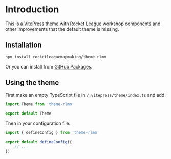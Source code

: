 # Introduction

This is a [VitePress](https://vitepress.dev) theme with Rocket League workshop components and other improvements that the default theme is missing.

## Installation

```sh
npm install rocketleaguemapmaking/theme-rlmm
```

Or you can install from [GitHub Packages](https://github.com/RocketLeagueMapmaking/theme-rlmm/pkgs/npm/theme-rlmm).

## Using the theme

First make an empty TypeScript file in `/.vitepress/theme/index.ts` and add:

```ts
import Theme from 'theme-rlmm'

export default Theme
```

Then in your configuration file:

```ts
import { defineConfig } from 'theme-rlmm'

export default defineConfig({
    // ...
})
```
